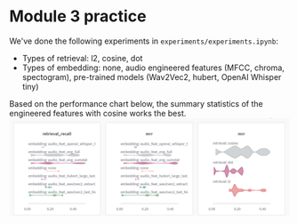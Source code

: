 # Module 3 practice 

We've done the following experiments in `experiments/experiments.ipynb`:
- Types of retrieval: l2, cosine, dot
- Types of embedding: none, audio engineered features (MFCC, chroma, spectogram), pre-trained models (Wav2Vec2, hubert, OpenAI Whisper tiny)

Based on the performance chart below, the summary statistics of the engineered features with cosine works the best.
![performance](./experiments_performance.png)